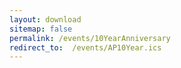 ```yaml
---
layout: download
sitemap: false
permalink: /events/10YearAnniversary
redirect_to:  /events/AP10Year.ics
---
```

